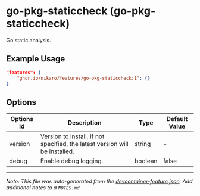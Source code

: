 
# go-pkg-staticcheck (go-pkg-staticcheck)

Go static analysis.

## Example Usage

```json
"features": {
    "ghcr.io/nikaro/features/go-pkg-staticcheck:1": {}
}
```

## Options

| Options Id | Description | Type | Default Value |
|-----|-----|-----|-----|
| version | Version to install. If not specified, the latest version will be installed. | string | - |
| debug | Enable debug logging. | boolean | false |



---

_Note: This file was auto-generated from the [devcontainer-feature.json](https://github.com/nikaro/features/blob/main/src/go-pkg-staticcheck/devcontainer-feature.json).  Add additional notes to a `NOTES.md`._
